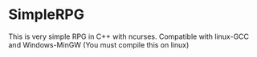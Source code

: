 # SimpleRPG

This is very simple RPG in C++ with ncurses. Compatible with linux-GCC and Windows-MinGW (You must compile this on linux)
